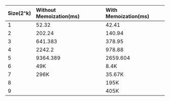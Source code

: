 |Size(2^k)|Without Memoization(ms)|With Memoization(ms)|
|:---|:---|:---|
|1|52.32|42.41|
|2|202.24|140.94|
|3|641.383|378.95|
|4|2242.2|978.88|
|5|9364.389|2659.604|
|6|49K|8.4K|
|7|296K|35.67K|
|8| |195K|
|9| |405K|
